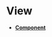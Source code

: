 <!-- generated by markdown-notes-tree -->

# View

<!-- optional markdown-notes-tree directory description starts here -->

<!-- optional markdown-notes-tree directory description ends here -->

- [**Component**](Component)
